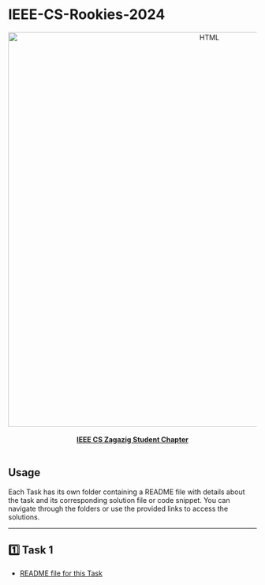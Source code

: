 # IEEE-CS-Rookies-2024
<a href="https://www.facebook.com/IEEE.CS.ZSC" >

<div align="center">
  <img src="https://i.ibb.co/Sycn6Nj/271991617-1258131218020558-1232609697017949374-n.jpg" width="800" alt="HTML"></div>
  <div align="center"><br><b>IEEE CS Zagazig Student Chapter</b></div>
</a><br>

##  Usage
Each Task has its own folder containing a README file with details about the task  and its corresponding solution file or code snippet. You can navigate through the folders or use the provided links to access the solutions.
<hr>

## 1️⃣ Task 1
- [README file for this Task](https://github.com/redaelsayied/IEEE-CS-Rookies-2024/tree/main/Task-1#readme)



				
		

